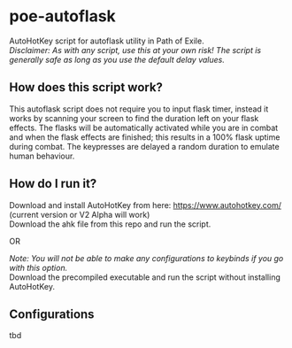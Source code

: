# poe-autoflask
AutoHotKey script for autoflask utility in Path of Exile.  
*Disclaimer: As with any script, use this at your own risk! The script is generally safe as long as you use the default delay values.*

How does this script work?
----
This autoflask script does not require you to input flask timer, instead it works by scanning your screen to find the duration left on your flask effects. The flasks will be automatically activated while you are in combat and when the flask effects are finished; this results in a 100% flask uptime during combat. The keypresses are delayed a random duration to emulate human behaviour.

How do I run it?
----
Download and install AutoHotKey from here: https://www.autohotkey.com/ (current version or V2 Alpha will work)  
Download the ahk file from this repo and run the script.

OR

*Note: You will not be able to make any configurations to keybinds if you go with this option.*  
Download the precompiled executable and run the script without installing AutoHotKey.  


Configurations
---
tbd

